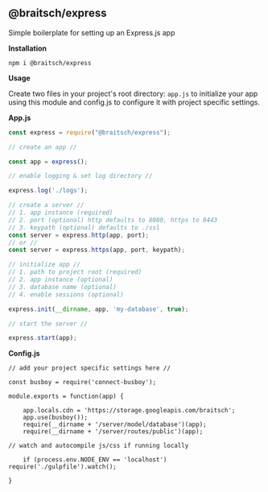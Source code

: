 ## @braitsch/express

Simple boilerplate for setting up an Express.js app

**Installation**

`npm i @braitsch/express`

**Usage**

Create two files in your project's root directory: `app.js` to initialize your app using this module and config.js to configure it with project specific settings.

**App.js**

```javascript
const express = require("@braitsch/express");

// create an app //

const app = express();

// enable logging & set log directory //

express.log('./logs');

// create a server //
// 1. app instance (required)
// 2. port (optional) http defaults to 8080, https to 8443
// 3. keypath (optional) defaults to ./ssl
const server = express.http(app, port);
// or //
const server = express.https(app, port, keypath);

// initialize app //
// 1. path to project root (required)
// 2. app instance (optional)
// 3. database name (optional)
// 4. enable sessions (optional)

express.init(__dirname, app, 'my-database', true);

// start the server //

express.start(app);
```

**Config.js**

```
// add your project specific settings here //

const busboy = require('connect-busboy');

module.exports = function(app) {

	app.locals.cdn = 'https://storage.googleapis.com/braitsch';
	app.use(busboy());
	require(__dirname + '/server/model/database')(app);
	require(__dirname + '/server/routes/public')(app);

// watch and autocompile js/css if running locally

	if (process.env.NODE_ENV == 'localhost') require('./gulpfile').watch();

}
```

